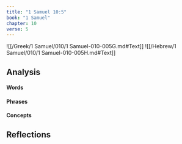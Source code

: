 ```yaml
---
title: "1 Samuel 10:5"
book: "1 Samuel"
chapter: 10
verse: 5
---
```

![[/Greek/1 Samuel/010/1 Samuel-010-005G.md#Text]]
![[/Hebrew/1 Samuel/010/1 Samuel-010-005H.md#Text]]

## Analysis

#### Words

#### Phrases

#### Concepts

## Reflections
